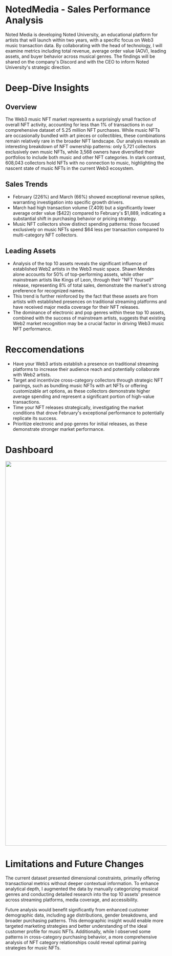 # NotedMedia - Sales Performance Analysis 

Noted Media is developing Noted University, an educational platform for artists that will launch within two years, with a specific focus on Web3 music transaction data. By collaborating with the head of technology, I will examine metrics including total revenue, average order value (AOV), leading assets, and buyer behavior across musical genres. The findings will be shared on the company's Discord and with the CEO to inform Noted University's strategic direction.  

# Deep-Dive Insights 

## Overview 

The Web3 music NFT market represents a surprisingly small fraction of overall NFT activity, accounting for less than 1% of transactions in our comprehensive dataset of 5.25 million NFT purchases. While music NFTs are occasionally bundled with art pieces or collectibles, these combinations remain relatively rare in the broader NFT landscape. Our analysis reveals an interesting breakdown of NFT ownership patterns: only 5,721 collectors exclusively own music NFTs, while 3,568 owners have diversified their portfolios to include both music and other NFT categories. In stark contrast, 608,043 collectors hold NFTs with no connection to music, highlighting the nascent state of music NFTs in the current Web3 ecosystem.

## Sales Trends 

* February (226%) and March (66%) showed exceptional revenue spikes, warranting investigation into specific growth drivers.
* March had high transaction volume (7,409) but a significantly lower average order value ($422) compared to February's $1,889, indicating a substantial shift in purchasing behavior or pricing strategy.
* Music NFT collectors show distinct spending patterns: those focused exclusively on music NFTs spend $64 less per transaction compared to multi-category NFT collectors.  

## Leading Assets 

* Analysis of the top 10 assets reveals the significant influence of established Web2 artists in the Web3 music space. Shawn Mendes alone accounts for 50% of top-performing assets, while other mainstream artists like Kings of Leon, through their "NFT Yourself" release, representing 8% of total sales, demonstrate the market's strong preference for recognized names. 
* This trend is further reinforced by the fact that these assets are from artists with established presences on traditional streaming platforms and have received major media coverage for their NFT releases.
* The dominance of electronic and pop genres within these top 10 assets, combined with the success of mainstream artists, suggests that existing Web2 market recognition may be a crucial factor in driving Web3 music NFT performance.

# Reccomendations 

* Have your Web3 artists establish a presence on traditional streaming platforms to increase their audience reach and potentially collaborate with Web2 artists.
* Target and incentivize cross-category collectors through strategic NFT pairings, such as bundling music NFTs with art NFTs or offering customizable art options, as these collectors demonstrate higher average spending and represent a significant portion of high-value transactions. 
* Time your NFT releases strategically, investigating the market conditions that drove February's exceptional performance to potentially replicate its success. 
* Prioritize electronic and pop genres for initial releases, as these demonstrate stronger market performance.

# Dashboard 

<p align='center'>
<img width="1200" alt="Dashboard" src="https://github.com/user-attachments/assets/8a818237-b4d5-4ee1-a73c-2f4520eca3b4">
</p>

# Limitations and Future Changes 

The current dataset presented dimensional constraints, primarily offering transactional metrics without deeper contextual information. To enhance analytical depth, I augmented the data by manually categorizing musical genres and conducting detailed research into the top 10 assets' presence across streaming platforms, media coverage, and accessibility.

Future analysis would benefit significantly from enhanced customer demographic data, including age distributions, gender breakdowns, and broader purchasing patterns. This demographic insight would enable more targeted marketing strategies and better understanding of the ideal customer profile for music NFTs. Additionally, while I observed some patterns in cross-category purchasing behavior, a more comprehensive analysis of NFT category relationships could reveal optimal pairing strategies for music NFTs.
